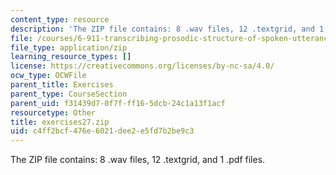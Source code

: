 ```yaml
---
content_type: resource
description: 'The ZIP file contains: 8 .wav files, 12 .textgrid, and 1 .pdf files.'
file: /courses/6-911-transcribing-prosodic-structure-of-spoken-utterances-with-tobi-january-iap-2006/c4ff2bcf476e6021dee2e5fd7b2be9c3_exercises27.zip
file_type: application/zip
learning_resource_types: []
license: https://creativecommons.org/licenses/by-nc-sa/4.0/
ocw_type: OCWFile
parent_title: Exercises
parent_type: CourseSection
parent_uid: f31439d7-0f7f-ff16-5dcb-24c1a13f1acf
resourcetype: Other
title: exercises27.zip
uid: c4ff2bcf-476e-6021-dee2-e5fd7b2be9c3
---
```

The ZIP file contains: 8 .wav files, 12 .textgrid, and 1 .pdf files.